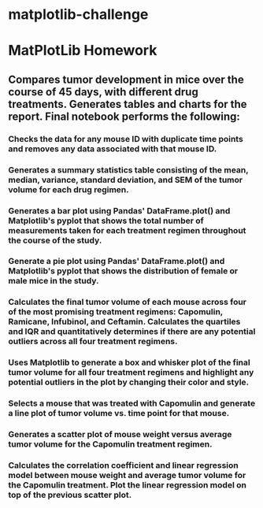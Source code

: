 # matplotlib-challenge
# MatPlotLib Homework

## Compares tumor development in mice over the course of 45 days, with different drug treatments. Generates tables and charts for the report. Final notebook performs the following:

### Checks the data for any mouse ID with duplicate time points and removes any data associated with that mouse ID.


### Generates a summary statistics table consisting of the mean, median, variance, standard deviation, and SEM of the tumor volume for each drug regimen.


### Generates a bar plot using Pandas' DataFrame.plot() and Matplotlib's pyplot that shows the total number of measurements taken for each treatment regimen throughout the course of the study.


### Generate a pie plot using Pandas' DataFrame.plot() and Matplotlib's pyplot that shows the distribution of female or male mice in the study.



### Calculates the final tumor volume of each mouse across four of the most promising treatment regimens: Capomulin, Ramicane, Infubinol, and Ceftamin. Calculates the quartiles and IQR and quantitatively determines if there are any potential outliers across all four treatment regimens.


### Uses Matplotlib to generate a box and whisker plot of the final tumor volume for all four treatment regimens and highlight any potential outliers in the plot by changing their color and style.


### Selects a mouse that was treated with Capomulin and generate a line plot of tumor volume vs. time point for that mouse.


### Generates a scatter plot of mouse weight versus average tumor volume for the Capomulin treatment regimen.


### Calculates the correlation coefficient and linear regression model between mouse weight and average tumor volume for the Capomulin treatment. Plot the linear regression model on top of the previous scatter plot.